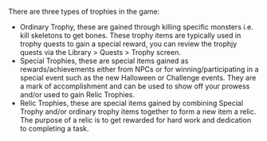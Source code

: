 ---
---
There are three types of trophies in the game:

*   Ordinary Trophy, these are gained through killing specific monsters i.e. kill skeletons to get bones. These trophy items are typically used in trophy quests to gain a special reward, you can review the trophjy quests via the Library > Quests > Trophy screen.
*   Special Trophies, these are special items gained as rewards/achievements either from NPCs or for winning/participating in a special event such as the new Halloween or Challenge events. They are a mark of accomplishment and can be used to show off your prowess and/or used to gain Relic Trophies.
*   Relic Trophies, these are special items gained by combining Special Trophy and/or ordinary trophy items together to form a new item a relic. The purpose of a relic is to get rewarded for hard work and dedication to completing a task.